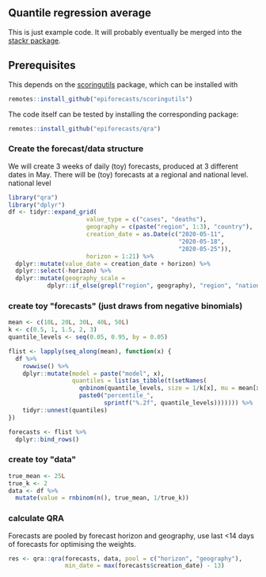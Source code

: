 ## Quantile regression average

This is just example code. It will probably eventually be merged into the
[stackr package](https://github.com/nikosbosse/stackr). 

## Prerequisites

This depends on the [scoringutils](https://github.com/epiforecasts/scoringutils)
package, which can be installed with 


```r
remotes::install_github("epiforecasts/scoringutils")
```

The code itself can be tested by installing the corresponding package:

```r
remotes::install_github("epiforecasts/qra")
```


### Create the forecast/data structure

We will create 3 weeks of daily (toy) forecasts, produced at 3 different dates in May.
There will be (toy) forecasts at a regional and national level.
national level


```r
library("qra")
library("dplyr")
df <- tidyr::expand_grid(
                      value_type = c("cases", "deaths"),
                      geography = c(paste("region", 1:3), "country"),
                      creation_date = as.Date(c("2020-05-11",
                                                "2020-05-18",
                                                "2020-05-25")),
                      horizon = 1:21) %>%
  dplyr::mutate(value_date = creation_date + horizon) %>%
  dplyr::select(-horizon) %>%
  dplyr::mutate(geography_scale =
           dplyr::if_else(grepl("region", geography), "region", "nation"))
```

### create toy "forecasts" (just draws from negative binomials)


```r
mean <- c(10L, 20L, 30L, 40L, 50L)
k <- c(0.5, 1, 1.5, 2, 3)
quantile_levels <- seq(0.05, 0.95, by = 0.05)

flist <- lapply(seq_along(mean), function(x) {
  df %>%
    rowwise() %>%
    dplyr::mutate(model = paste("model", x),
                  quantiles = list(as_tibble(t(setNames(
                    qnbinom(quantile_levels, size = 1/k[x], mu = mean[x]),
                    paste0("percentile_",
                           sprintf("%.2f", quantile_levels))))))) %>%
    tidyr::unnest(quantiles)
})

forecasts <- flist %>%
  dplyr::bind_rows()
```

### create toy "data"


```r
true_mean <- 25L
true_k <- 2
data <- df %>%
  mutate(value = rnbinom(n(), true_mean, 1/true_k))
```

### calculate QRA

Forecasts are pooled by forecast horizon and geography, use last <14 days of
forecasts for optimising the weights.

```r
res <- qra::qra(forecasts, data, pool = c("horizon", "geography"),
                min_date = max(forecasts$creation_date) - 13)
```
